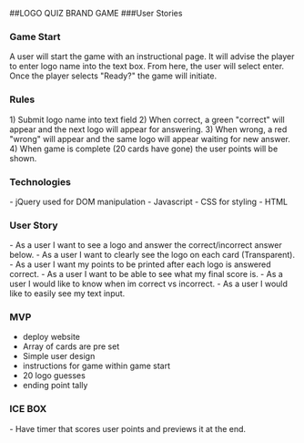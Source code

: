 ##LOGO QUIZ BRAND GAME
###User Stories

<h3>Game Start</h3>
A user will start the game with an instructional page. It will advise the player to enter logo name into the text box. From here, the user will select enter. Once the player selects "Ready?" the game will initiate.

<h3> Rules </h3>
1) Submit logo name into text field
2) When correct, a green "correct" will appear and the next logo will appear for answering.
3) When wrong, a red "wrong" will appear and the same logo will appear waiting for new answer.
4) When game is complete (20 cards have gone) the user points will be shown.

<h3>Technologies</h3>
- jQuery used for DOM manipulation
- Javascript
- CSS for styling
- HTML

<h3>User Story</h3>
- As a user I want to see a logo and answer the correct/incorrect answer below.
- As a user I want to clearly see the logo on each card (Transparent).
- As a user I want my points to be printed after each logo is answered correct.
- As a user I want to be able to see what my final score is.
- As a user I would like to know when im correct vs incorrect.
- As a user I would like to easily see my text input.

<h3>MVP</h3>

- deploy website
- Array of cards are pre set
- Simple user design
- instructions for game within game start
- 20 logo guesses
- ending point tally

<h3>ICE BOX</h3>
- Have timer that scores user points and previews it at the end.

